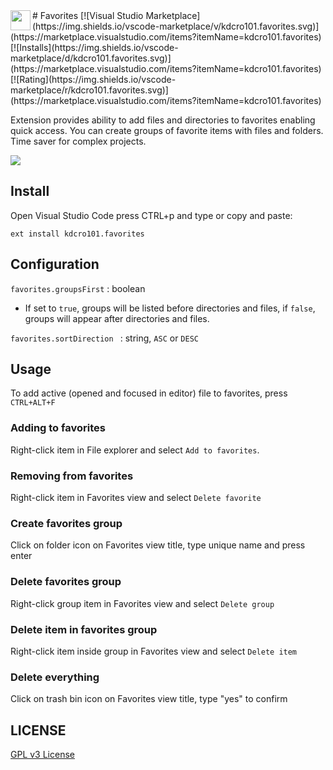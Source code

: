 <img align="left" width="32" height="32" src="https://raw.githubusercontent.com/kdcro101/vscode-favorite-items/master/images/icon-small.png">
# Favorites
[![Visual Studio Marketplace](https://img.shields.io/vscode-marketplace/v/kdcro101.favorites.svg)](https://marketplace.visualstudio.com/items?itemName=kdcro101.favorites)
[![Installs](https://img.shields.io/vscode-marketplace/d/kdcro101.favorites.svg)](https://marketplace.visualstudio.com/items?itemName=kdcro101.favorites)
[![Rating](https://img.shields.io/vscode-marketplace/r/kdcro101.favorites.svg)](https://marketplace.visualstudio.com/items?itemName=kdcro101.favorites)

Extension provides ability to add files and directories to favorites enabling quick access.
You can create groups of favorite items with files and folders.
Time saver for complex projects.

![](https://raw.githubusercontent.com/kdcro101/vscode-favorite-items/master/preview/preview.gif)

## Install

Open Visual Studio Code press CTRL+p and type or copy and paste:

`ext install kdcro101.favorites`


## Configuration
`favorites.groupsFirst` : boolean
- If set to `true`, groups will be listed before directories and files, if `false`, groups will appear after directories and files.

`favorites.sortDirection ` : string, `ASC` or `DESC`

## Usage

To add active (opened and focused in editor) file to favorites, press `CTRL+ALT+F`

### Adding to favorites
Right-click item in File explorer and select `Add to favorites`.
### Removing from favorites
Right-click item in Favorites view and select `Delete favorite`
### Create favorites group
Click on folder icon on Favorites view title, type unique name and press enter
### Delete favorites group
Right-click group item in Favorites view and select `Delete group`
### Delete item in favorites group
Right-click item inside group in Favorites view and select `Delete item`
### Delete everything 
Click on trash bin icon on Favorites view title, type "yes" to confirm

## LICENSE

[GPL v3 License](https://raw.githubusercontent.com/kdcro101/vscode-favorite-items/master/LICENSE)
